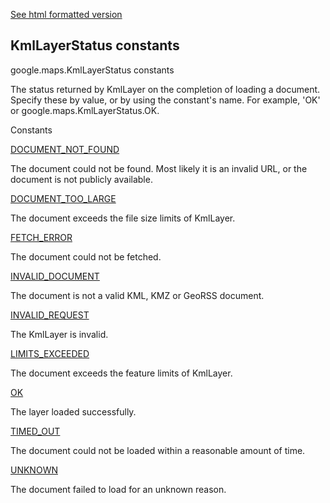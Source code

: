 [See html formatted version](https://huasofoundries.github.io/google-maps-documentation/KmlLayerStatus.html)


KmlLayerStatus constants
------------------------

google.maps.KmlLayerStatus constants

The status returned by KmlLayer on the completion of loading a document. Specify these by value, or by using the constant's name. For example, 'OK' or google.maps.KmlLayerStatus.OK.

Constants

[DOCUMENT\_NOT\_FOUND](#KmlLayerStatus.DOCUMENT_NOT_FOUND)

The document could not be found. Most likely it is an invalid URL, or the document is not publicly available.

[DOCUMENT\_TOO\_LARGE](#KmlLayerStatus.DOCUMENT_TOO_LARGE)

The document exceeds the file size limits of KmlLayer.

[FETCH\_ERROR](#KmlLayerStatus.FETCH_ERROR)

The document could not be fetched.

[INVALID\_DOCUMENT](#KmlLayerStatus.INVALID_DOCUMENT)

The document is not a valid KML, KMZ or GeoRSS document.

[INVALID\_REQUEST](#KmlLayerStatus.INVALID_REQUEST)

The KmlLayer is invalid.

[LIMITS\_EXCEEDED](#KmlLayerStatus.LIMITS_EXCEEDED)

The document exceeds the feature limits of KmlLayer.

[OK](#KmlLayerStatus.OK)

The layer loaded successfully.

[TIMED\_OUT](#KmlLayerStatus.TIMED_OUT)

The document could not be loaded within a reasonable amount of time.

[UNKNOWN](#KmlLayerStatus.UNKNOWN)

The document failed to load for an unknown reason.